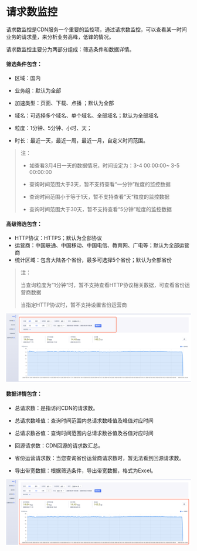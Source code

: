# 请求数监控

请求数监控是CDN服务一个重要的监控项，通过请求数监控，可以查看某一时间业务的请求量，来分析业务高峰，低锋的情况。

请求数监控主要分为两部分组成：筛选条件和数据详情。

#### 筛选条件包含：

* 区域：国内

* 业务组：默认为全部

* 加速类型：页面、下载、点播 ；默认为全部

* 域名：可选择多个域名、单个域名、全部域名；默认为全部域名

* 粒度：1分钟、5分钟、小时、天；

* 时长：最近一天，最近一周，最近一月，自定义时间范围。

>注：
>
>* 如查看3月4日一天的数据情况，时间设定为：3-4 00:00:00~ 3-5 00:00:00
>
>* 查询时间范围大于3天，暂不支持查看“一分钟”粒度的监控数据
>* 查询时间范围小于等于1天，暂不支持查看”天“粒度的监控数据
>* 查询时间范围大于30天，暂不支持查看“5分钟”粒度的监控数据



#### 高级筛选包含：

* HTTP协议：HTTPS；默认为全部协议
* 运营商：中国联通、中国移动、中国电信、教育网、广电等；默认为全部运营商
* 统计区域：包含大陆各个省份，最多可选择5个省份；默认为全部省份 

>注：
>
>当查询粒度为”1分钟“时，暂不支持查看HTTP协议相关数据，可查看省份运营商数据
>
>当指定HTTP协议时，暂不支持设置省份运营商



![image-20200325105115246](../images/image-20200325105115246.png)

#### 数据详情包含：

* 总请求数：是指访问CDN的请求数。
* 总请求数峰值：查询时间范围内总请求数峰值及峰值对应时间
* 总请求数谷值：查询时间范围内总请求数谷值及谷值对应时间

* 回源请求数：CDN回源的请求数汇总。
* 省份运营请求数：当您查询省份运营商请求数时，暂无法看到回源请求数。

* 导出带宽数据：根据筛选条件，导出带宽数据，格式为Excel。

![image-20200325105140125](../images/image-20200325105140125.png)